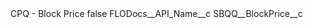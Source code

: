 <?xml version="1.0" encoding="UTF-8"?>
<CustomMetadata xmlns="http://soap.sforce.com/2006/04/metadata" xmlns:xsi="http://www.w3.org/2001/XMLSchema-instance" xmlns:xsd="http://www.w3.org/2001/XMLSchema">
    <label>CPQ - Block Price</label>
    <protected>false</protected>
    <values>
        <field>FLODocs__API_Name__c</field>
        <value xsi:type="xsd:string">SBQQ__BlockPrice__c</value>
    </values>
</CustomMetadata>
